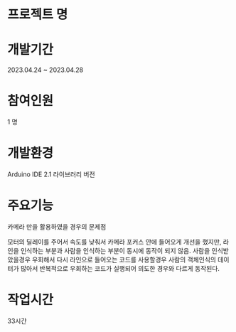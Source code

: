 # 프로젝트 명
# 개발기간
2023.04.24 ~ 2023.04.28
# 참여인원
1 명
# 개발환경
Arduino IDE 2.1
라이브러리 버전 
# 주요기능 
카메라 만을 활용하였을 경우의 문제점

모터의 딜레이를 주어서 속도를 낮춰서 카메라 포커스 안에 들어오게 개선을 했지만, 라인을 인식하는 부분과 사람을 인식하는 부분이 동시에 동작이 되지 않음.
사람을 인식받았을경우 우회해서 다시 라인으로 들어오는 코드를 사용할경우 사람의 객체인식의 데이터가 많아서 반복적으로 우회하는 코드가 실행되어 의도한 경우와 다르게 동작된다.
# 작업시간 
33시간 
